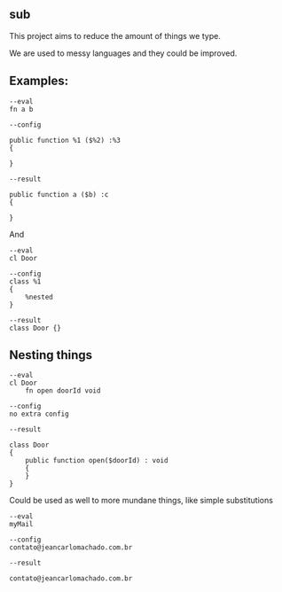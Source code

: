 ## sub 


This project aims to reduce the amount of things we type.

We are used to messy languages and they could be improved.

## Examples:





```
--eval
fn a b

--config

public function %1 ($%2) :%3
{

}

--result

public function a ($b) :c
{

}
```

And

```
--eval
cl Door

--config
class %1
{
    %nested
}

--result
class Door {}
```

## Nesting things




```
--eval
cl Door
    fn open doorId void

--config
no extra config

--result

class Door
{
    public function open($doorId) : void
    {
    }
}
```


Could be used as well to more mundane things, like simple substitutions


```
--eval
myMail

--config
contato@jeancarlomachado.com.br

--result

contato@jeancarlomachado.com.br
```


